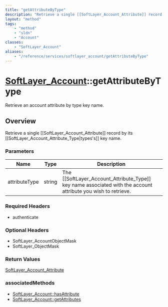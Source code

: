```yaml
---
title: "getAttributeByType"
description: "Retrieve a single [[SoftLayer_Account_Attribute]] record by its [[SoftLayer_Account_Attribute_Type|types's]] key name."
layout: "method"
tags:
    - "method"
    - "sldn"
    - "Account"
classes:
    - "SoftLayer_Account"
aliases:
    - "/reference/services/softlayer_account/getAttributeByType"
---
```

# [SoftLayer_Account](/reference/services/SoftLayer_Account)::getAttributeByType

Retrieve an account attribute by type key name.


## Overview 
Retrieve a single [[SoftLayer_Account_Attribute]] record by its [[SoftLayer_Account_Attribute_Type|types's]] key name. 

### Parameters 
|Name | Type | Description |
| --- | --- | --- |
|attributeType| string| The [[SoftLayer_Account_Attribute_Type]] key name associated with the account attribute you wish to retrieve.|


### Required Headers
* authenticate

### Optional Headers
* SoftLayer_AccountObjectMask
* SoftLayer_ObjectMask

### Return Values
<a href='/reference/datatypes/SoftLayer_Account_Attribute'>SoftLayer_Account_Attribute </a>


### associatedMethods

*  [SoftLayer_Account::hasAttribute](/reference/services/SoftLayer_Account/hasAttribute )
*  [SoftLayer_Account::getAttributes](/reference/services/SoftLayer_Account/getAttributes )

